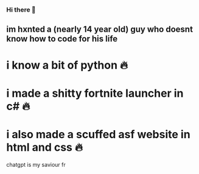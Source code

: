 ### Hi there 👋

## im hxnted a (nearly 14 year old) guy who doesnt know how to code for his life

# i know a bit of python 🔥
# i made a shitty fortnite launcher in c# 🔥
# i also made a scuffed asf website in html and css 🔥

chatgpt is my saviour fr
